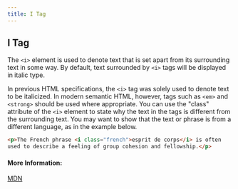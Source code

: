 ```yaml
---
title: I Tag
---
```

## I Tag

The `<i>` element is used to denote text that is set apart from its surrounding text in some way. By default, text surrounded by `<i>` tags will be displayed in italic type. 

In previous HTML specifications, the `<i>` tag was solely used to denote text to be italicized. In modern semantic HTML, however, tags such as `<em>` and `<strong>` should be used where appropriate. You can use the "class" attribute of the `<i>` element to state why the text in the tags is different from the surrounding text. You may want to show that the text or phrase is from a different language, as in the example below.

```HTML
<p>The French phrase <i class="french">esprit de corps</i> is often 
used to describe a feeling of group cohesion and fellowship.</p>
```

#### More Information:
<!-- Please add any articles you think might be helpful to read before writing the article -->
<a href="https://developer.mozilla.org/en-US/docs/Web/HTML/Element/i">MDN</a>

